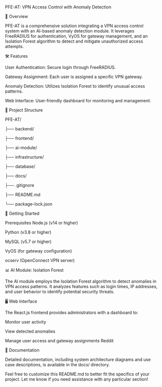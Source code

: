 PFE-AT: VPN Access Control with Anomaly Detection

📌 Overview

PFE-AT is a comprehensive solution integrating a VPN access control system with an AI-based anomaly detection module. It leverages FreeRADIUS for authentication, VyOS for gateway management, and an Isolation Forest algorithm to detect and mitigate unauthorized access attempts.



🛠️ Features

User Authentication: Secure login through FreeRADIUS.

Gateway Assignment: Each user is assigned a specific VPN gateway.

Anomaly Detection: Utilizes Isolation Forest to identify unusual access patterns.

Web Interface: User-friendly dashboard for monitoring and management.




📁 Project Structure


PFE-AT/

├── backend/   
        
├── frontend/    
      
├── ai-module/  
       
├── infrastructure/   
 
├── database/      
    
├── docs/
             
├── .gitignore

├── README.md

└── package-lock.json





🚀 Getting Started

Prerequisites
Node.js (v14 or higher)

Python (v3.8 or higher)

MySQL (v5.7 or higher)

VyOS (for gateway configuration)

ocserv (OpenConnect VPN server)





📊 AI Module: Isolation Forest

The AI module employs the Isolation Forest algorithm to detect anomalies in VPN access patterns. It analyzes features such as login times, IP addresses, and user behavior to identify potential security threats.




🖥️ Web Interface

The React.js frontend provides administrators with a dashboard to:

Monitor user activity

View detected anomalies

Manage user access and gateway assignments
Reddit





📄 Documentation

Detailed documentation, including system architecture diagrams and use case descriptions, is available in the docs/ directory.




Feel free to customize this README.md to better fit the specifics of your project. Let me know if you need assistance with any particular section!
